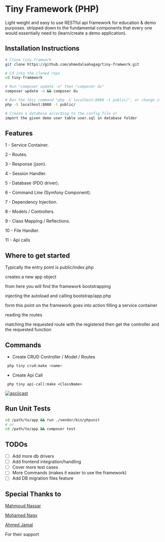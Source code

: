 # Tiny Framework (PHP)

Light weight and easy to use RESTful api framework for education & demo purposes. stripped down to the fundamental components that every one would essentially need to (learn/create a demo application).

## Installation Instructions

```bash
# Clone tiny-framwork
git clone https://github.com/ahmedalaahagag/tiny-framwork.git

# Cd into the cloned repo
cd tiny-framework

# Run "composer update -o" then "composer du"
composer update -o && composer du

# Run the this command "php -S localhost:8080 -t public/", or change it according to your configuration
php -S localhost:8080 -t public/

# Create a database according to the config file or 
import the given demo user table user.sql in database folder
```

## Features

1 - Service Container.

2 - Routes.

3 - Response (json).

4 - Session Handler.

5 - Database (PDO driver).

6 - Command Line (Symfony Component).

7 - Dependency Injection.

8 - Models / Controllers.

9 - Class Mapping / Reflections.

10 - File Handler.

11 - Api calls

## Where to get started

Typically the entry point is public/index.php

creates a new app object

from here you will find the framework bootstrapping

injecting the autoload and calling bootstrap/app.php

form this point on the framework goes into action filling a service container

reading the routes

matching the requested route with the registered then get the controller and the requested function

## Commands

- Create CRUD Controller / Model / Routes

```bash
 php tiny crud:make <name>
```
- Create Api Call 
```
 php tiny api-call:make <ClassName>
 ```
 [![asciicast](https://asciinema.org/a/yq0QwKZk92wNoqfxHwiZm0fH4.png)](https://asciinema.org/a/yq0QwKZk92wNoqfxHwiZm0fH4)
 
## Run Unit Tests

```bash
cd /path/to/app && run ./vendor/bin/phpunit
# or
cd /path/to/app && composer test
 ```

## TODOs

- [ ] Add more db drivers
- [ ] Add frontend integration/handling
- [ ] Cover more test cases
- [ ] More Commands (makes it easier to use the framework)
- [ ] Add DB migration files feature

## Special Thanks to

[Mahmoud Nassar](https://github.com/NassarX)

[Mohamed Nagy](https://github.com/mohamednagy)

[Ahmed Jamal](https://github.com/ahmed-jamal)

For their support
